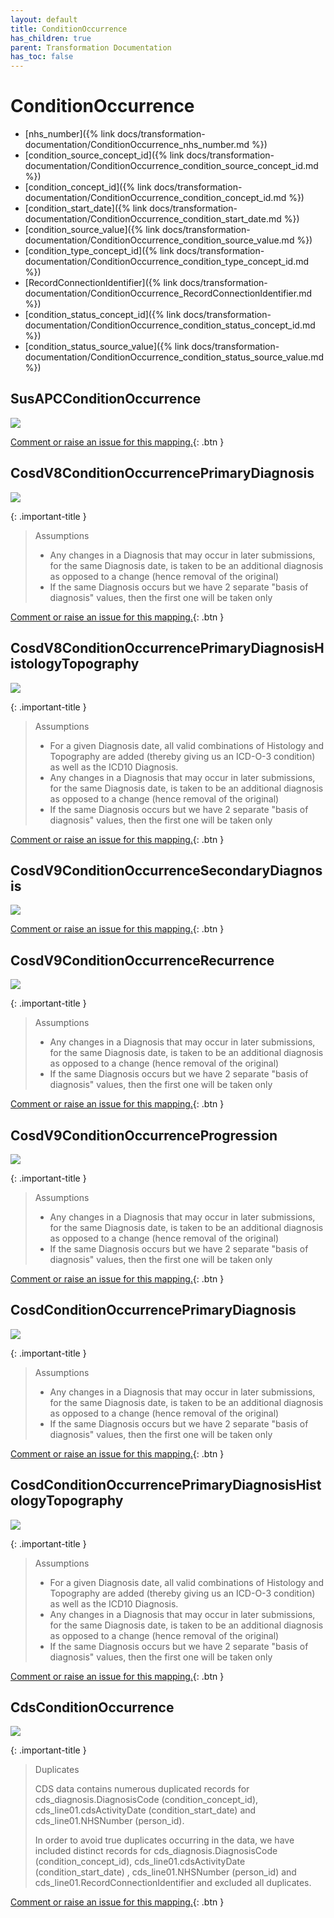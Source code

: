 ```yaml
---
layout: default
title: ConditionOccurrence
has_children: true
parent: Transformation Documentation
has_toc: false
---
```


# ConditionOccurrence
* [nhs_number]({% link docs/transformation-documentation/ConditionOccurrence_nhs_number.md %})
* [condition_source_concept_id]({% link docs/transformation-documentation/ConditionOccurrence_condition_source_concept_id.md %})
* [condition_concept_id]({% link docs/transformation-documentation/ConditionOccurrence_condition_concept_id.md %})
* [condition_start_date]({% link docs/transformation-documentation/ConditionOccurrence_condition_start_date.md %})
* [condition_source_value]({% link docs/transformation-documentation/ConditionOccurrence_condition_source_value.md %})
* [condition_type_concept_id]({% link docs/transformation-documentation/ConditionOccurrence_condition_type_concept_id.md %})
* [RecordConnectionIdentifier]({% link docs/transformation-documentation/ConditionOccurrence_RecordConnectionIdentifier.md %})
* [condition_status_concept_id]({% link docs/transformation-documentation/ConditionOccurrence_condition_status_concept_id.md %})
* [condition_status_source_value]({% link docs/transformation-documentation/ConditionOccurrence_condition_status_source_value.md %})

## SusAPCConditionOccurrence
<a href="SusAPCConditionOccurrence.svg" target="_blank"><img src="SusAPCConditionOccurrence.svg" /></a>

[Comment or raise an issue for this mapping.](https://github.com/answerdigital/oxford-omop-data-mapper/issues/new?title=SusAPCConditionOccurrence%20mapping){: .btn }
## CosdV8ConditionOccurrencePrimaryDiagnosis
<a href="CosdV8ConditionOccurrencePrimaryDiagnosis.svg" target="_blank"><img src="CosdV8ConditionOccurrencePrimaryDiagnosis.svg" /></a>

{: .important-title }
> Assumptions
>
> * Any changes in a Diagnosis that may occur in later submissions, for the same Diagnosis date, is taken to be an additional diagnosis as opposed to a change (hence removal of the original)
> * If the same Diagnosis occurs but we have 2 separate "basis of diagnosis" values, then the first one will be taken only

[Comment or raise an issue for this mapping.](https://github.com/answerdigital/oxford-omop-data-mapper/issues/new?title=CosdV8ConditionOccurrencePrimaryDiagnosis%20mapping){: .btn }
## CosdV8ConditionOccurrencePrimaryDiagnosisHistologyTopography
<a href="CosdV8ConditionOccurrencePrimaryDiagnosisHistologyTopography.svg" target="_blank"><img src="CosdV8ConditionOccurrencePrimaryDiagnosisHistologyTopography.svg" /></a>

{: .important-title }
> Assumptions
>
> * For a given Diagnosis date, all valid combinations of Histology and Topography are added (thereby giving us an ICD-O-3 condition) as well as the ICD10 Diagnosis.
> * Any changes in a Diagnosis that may occur in later submissions, for the same Diagnosis date, is taken to be an additional diagnosis as opposed to a change (hence removal of the original)
> * If the same Diagnosis occurs but we have 2 separate "basis of diagnosis" values, then the first one will be taken only

[Comment or raise an issue for this mapping.](https://github.com/answerdigital/oxford-omop-data-mapper/issues/new?title=CosdV8ConditionOccurrencePrimaryDiagnosisHistologyTopography%20mapping){: .btn }
## CosdV9ConditionOccurrenceSecondaryDiagnosis
<a href="CosdV9ConditionOccurrenceSecondaryDiagnosis.svg" target="_blank"><img src="CosdV9ConditionOccurrenceSecondaryDiagnosis.svg" /></a>

[Comment or raise an issue for this mapping.](https://github.com/answerdigital/oxford-omop-data-mapper/issues/new?title=CosdV9ConditionOccurrenceSecondaryDiagnosis%20mapping){: .btn }
## CosdV9ConditionOccurrenceRecurrence
<a href="CosdV9ConditionOccurrenceRecurrence.svg" target="_blank"><img src="CosdV9ConditionOccurrenceRecurrence.svg" /></a>

{: .important-title }
> Assumptions
>
> * Any changes in a Diagnosis that may occur in later submissions, for the same Diagnosis date, is taken to be an additional diagnosis as opposed to a change (hence removal of the original)
> * If the same Diagnosis occurs but we have 2 separate "basis of diagnosis" values, then the first one will be taken only

[Comment or raise an issue for this mapping.](https://github.com/answerdigital/oxford-omop-data-mapper/issues/new?title=CosdV9ConditionOccurrenceRecurrence%20mapping){: .btn }
## CosdV9ConditionOccurrenceProgression
<a href="CosdV9ConditionOccurrenceProgression.svg" target="_blank"><img src="CosdV9ConditionOccurrenceProgression.svg" /></a>

{: .important-title }
> Assumptions
>
> * Any changes in a Diagnosis that may occur in later submissions, for the same Diagnosis date, is taken to be an additional diagnosis as opposed to a change (hence removal of the original)
> * If the same Diagnosis occurs but we have 2 separate "basis of diagnosis" values, then the first one will be taken only

[Comment or raise an issue for this mapping.](https://github.com/answerdigital/oxford-omop-data-mapper/issues/new?title=CosdV9ConditionOccurrenceProgression%20mapping){: .btn }
## CosdConditionOccurrencePrimaryDiagnosis
<a href="CosdConditionOccurrencePrimaryDiagnosis.svg" target="_blank"><img src="CosdConditionOccurrencePrimaryDiagnosis.svg" /></a>

{: .important-title }
> Assumptions
>
> * Any changes in a Diagnosis that may occur in later submissions, for the same Diagnosis date, is taken to be an additional diagnosis as opposed to a change (hence removal of the original)
> * If the same Diagnosis occurs but we have 2 separate "basis of diagnosis" values, then the first one will be taken only

[Comment or raise an issue for this mapping.](https://github.com/answerdigital/oxford-omop-data-mapper/issues/new?title=CosdConditionOccurrencePrimaryDiagnosis%20mapping){: .btn }
## CosdConditionOccurrencePrimaryDiagnosisHistologyTopography
<a href="CosdConditionOccurrencePrimaryDiagnosisHistologyTopography.svg" target="_blank"><img src="CosdConditionOccurrencePrimaryDiagnosisHistologyTopography.svg" /></a>

{: .important-title }
> Assumptions
>
> * For a given Diagnosis date, all valid combinations of Histology and Topography are added (thereby giving us an ICD-O-3 condition) as well as the ICD10 Diagnosis.
> * Any changes in a Diagnosis that may occur in later submissions, for the same Diagnosis date, is taken to be an additional diagnosis as opposed to a change (hence removal of the original)
> * If the same Diagnosis occurs but we have 2 separate "basis of diagnosis" values, then the first one will be taken only

[Comment or raise an issue for this mapping.](https://github.com/answerdigital/oxford-omop-data-mapper/issues/new?title=CosdConditionOccurrencePrimaryDiagnosisHistologyTopography%20mapping){: .btn }
## CdsConditionOccurrence
<a href="CdsConditionOccurrence.svg" target="_blank"><img src="CdsConditionOccurrence.svg" /></a>

{: .important-title }
> Duplicates
>
> CDS data contains numerous duplicated records for cds_diagnosis.DiagnosisCode (condition_concept_id), cds_line01.cdsActivityDate (condition_start_date) and cds_line01.NHSNumber (person_id).
>
> In order to avoid true duplicates occurring in the data, we have included distinct records for  cds_diagnosis.DiagnosisCode (condition_concept_id), cds_line01.cdsActivityDate (condition_start_date) , cds_line01.NHSNumber (person_id) and cds_line01.RecordConnectionIdentifier and excluded all duplicates.
>

[Comment or raise an issue for this mapping.](https://github.com/answerdigital/oxford-omop-data-mapper/issues/new?title=CdsConditionOccurrence%20mapping){: .btn }
